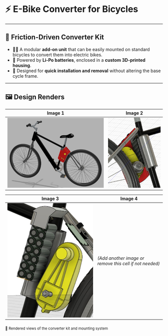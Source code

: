 # ⚡ E-Bike Converter for Bicycles

---

## 🔧 Friction-Driven Converter Kit

- 🚴‍♂️ A modular **add-on unit** that can be easily mounted on standard bicycles to convert them into electric bikes.
- 🔋 Powered by **Li-Po batteries**, enclosed in a **custom 3D-printed housing**.
- 🧩 Designed for **quick installation and removal** without altering the base cycle frame.

---

## 🖼️ Design Renders

| Image 1 | Image 2 |
|---------|---------|
| ![Render Image 1](/E_Bicycleconverter/images/bik1.jpg) | ![Render Image 2](/E_Bicycleconverter/images/bik2.jpg) |

| Image 3 | Image 4 |
|---------|---------|
| ![Render Image 3](/E_Bicycleconverter/images/bik3.jpg) | *(Add another image or remove this cell if not needed)* |

<sub>📸 Rendered views of the converter kit and mounting system</sub>
